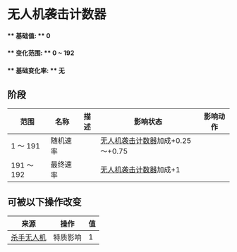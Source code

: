 # 无人机袭击计数器  
#### ** 基础值: ** 0   
#### ** 变化范围: ** 0 ~ 192  
#### ** 基础变化率: ** 无   
## 阶段  
范围  |  名称  |  描述  |  影响状态  |  影响动作  
----  |  ----  |  ----  |  ----  |  ----  
1 ～ 191  |  随机速率  |    |  [无人机袭击计数器](DroneRaidCounter.md)加成+0.25～+0.75  |    
191 ～ 192  |  最终速率  |    |  [无人机袭击计数器](DroneRaidCounter.md)加成+1  |    
## 可被以下操作改变  
来源  |  操作  |  值  
----  |  ----  |  ----  
[杀手无人机](Pk_1_KillerDrones.md)  |  特质影响  |  1  


<script>document.title="无人机袭击计数器 - 卡牌生存百科 Card Survival Wiki";</script>
